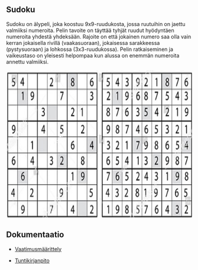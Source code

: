 ## Sudoku

Sudoku on älypeli, joka koostuu 9x9-ruudukosta, jossa ruutuihin on jaettu valmiiksi numeroita. Pelin tavoite on täyttää tyhjät ruudut hyödyntäen numeroita yhdestä yhdeksään. Rajoite on että jokainen numero saa olla vain kerran jokaisella rivillä (vaakasuoraan), jokaisessa sarakkeessa (pystysuoraan) ja lohkossa (3x3-ruudukossa). Pelin ratkaiseminen ja vaikeustaso on yleisesti helpompaa kun alussa on enemmän numeroita annettu valmiiksi.

<!-- ![](./dokumentaatio/kuvat/sudoku.jpg) -->
<img src="./dokumentaatio/kuvat/sudoku.jpg" width="800" height="400" />

## Dokumentaatio

<!-- -Käyttöohje -->
- [Vaatimusmäärittely](https://github.com/Ozath/ot-harjoitustyo/blob/master/sudoku/dokumentaatio/vaatimusmaarittely.md)

<!-- -Arkkitehtuurikuvaus -->
<!-- -Testausdokumentti -->
- [Tuntikirjanpito](https://github.com/Ozath/ot-harjoitustyo/blob/master/sudoku/dokumentaatio/tuntikirjanpito.md)
